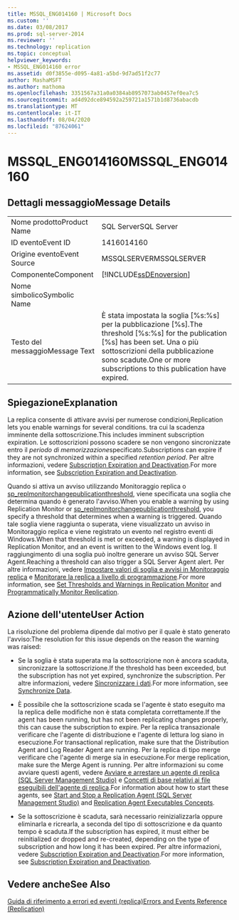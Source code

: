 ```yaml
---
title: MSSQL_ENG014160 | Microsoft Docs
ms.custom: ''
ms.date: 03/08/2017
ms.prod: sql-server-2014
ms.reviewer: ''
ms.technology: replication
ms.topic: conceptual
helpviewer_keywords:
- MSSQL_ENG014160 error
ms.assetid: d0f3855e-d095-4a81-a5bd-9d7ad51f2c77
author: MashaMSFT
ms.author: mathoma
ms.openlocfilehash: 3351567a31a0a0384ab8957073ab0457ef0ea7c5
ms.sourcegitcommit: ad4d92dce894592a259721a1571b1d8736abacdb
ms.translationtype: MT
ms.contentlocale: it-IT
ms.lasthandoff: 08/04/2020
ms.locfileid: "87624061"
---
```

# <a name="mssql_eng014160"></a><span data-ttu-id="f0c48-102">MSSQL_ENG014160</span><span class="sxs-lookup"><span data-stu-id="f0c48-102">MSSQL_ENG014160</span></span>
    
## <a name="message-details"></a><span data-ttu-id="f0c48-103">Dettagli messaggio</span><span class="sxs-lookup"><span data-stu-id="f0c48-103">Message Details</span></span>  
  
|||  
|-|-|  
|<span data-ttu-id="f0c48-104">Nome prodotto</span><span class="sxs-lookup"><span data-stu-id="f0c48-104">Product Name</span></span>|<span data-ttu-id="f0c48-105">SQL Server</span><span class="sxs-lookup"><span data-stu-id="f0c48-105">SQL Server</span></span>|  
|<span data-ttu-id="f0c48-106">ID evento</span><span class="sxs-lookup"><span data-stu-id="f0c48-106">Event ID</span></span>|<span data-ttu-id="f0c48-107">14160</span><span class="sxs-lookup"><span data-stu-id="f0c48-107">14160</span></span>|  
|<span data-ttu-id="f0c48-108">Origine evento</span><span class="sxs-lookup"><span data-stu-id="f0c48-108">Event Source</span></span>|<span data-ttu-id="f0c48-109">MSSQLSERVER</span><span class="sxs-lookup"><span data-stu-id="f0c48-109">MSSQLSERVER</span></span>|  
|<span data-ttu-id="f0c48-110">Componente</span><span class="sxs-lookup"><span data-stu-id="f0c48-110">Component</span></span>|[!INCLUDE[ssDEnoversion](../../includes/ssdenoversion-md.md)]|  
|<span data-ttu-id="f0c48-111">Nome simbolico</span><span class="sxs-lookup"><span data-stu-id="f0c48-111">Symbolic Name</span></span>||  
|<span data-ttu-id="f0c48-112">Testo del messaggio</span><span class="sxs-lookup"><span data-stu-id="f0c48-112">Message Text</span></span>|<span data-ttu-id="f0c48-113">È stata impostata la soglia [%s:%s] per la pubblicazione [%s].</span><span class="sxs-lookup"><span data-stu-id="f0c48-113">The threshold [%s:%s] for the publication [%s] has been set.</span></span> <span data-ttu-id="f0c48-114">Una o più sottoscrizioni della pubblicazione sono scadute.</span><span class="sxs-lookup"><span data-stu-id="f0c48-114">One or more subscriptions to this publication have expired.</span></span>|  
  
## <a name="explanation"></a><span data-ttu-id="f0c48-115">Spiegazione</span><span class="sxs-lookup"><span data-stu-id="f0c48-115">Explanation</span></span>  
 <span data-ttu-id="f0c48-116">La replica consente di attivare avvisi per numerose condizioni,</span><span class="sxs-lookup"><span data-stu-id="f0c48-116">Replication lets you enable warnings for several conditions.</span></span> <span data-ttu-id="f0c48-117">tra cui la scadenza imminente della sottoscrizione.</span><span class="sxs-lookup"><span data-stu-id="f0c48-117">This includes imminent subscription expiration.</span></span> <span data-ttu-id="f0c48-118">Le sottoscrizioni possono scadere se non vengono sincronizzate entro il *periodo di memorizzazione*specificato.</span><span class="sxs-lookup"><span data-stu-id="f0c48-118">Subscriptions can expire if they are not synchronized within a specified *retention period*.</span></span> <span data-ttu-id="f0c48-119">Per altre informazioni, vedere [Subscription Expiration and Deactivation](subscription-expiration-and-deactivation.md).</span><span class="sxs-lookup"><span data-stu-id="f0c48-119">For more information, see [Subscription Expiration and Deactivation](subscription-expiration-and-deactivation.md).</span></span>  
  
 <span data-ttu-id="f0c48-120">Quando si attiva un avviso utilizzando Monitoraggio replica o [sp_replmonitorchangepublicationthreshold](/sql/relational-databases/system-stored-procedures/sp-replmonitorchangepublicationthreshold-transact-sql), viene specificata una soglia che determina quando è generato l'avviso.</span><span class="sxs-lookup"><span data-stu-id="f0c48-120">When you enable a warning by using Replication Monitor or [sp_replmonitorchangepublicationthreshold](/sql/relational-databases/system-stored-procedures/sp-replmonitorchangepublicationthreshold-transact-sql), you specify a threshold that determines when a warning is triggered.</span></span> <span data-ttu-id="f0c48-121">Quando tale soglia viene raggiunta o superata, viene visualizzato un avviso in Monitoraggio replica e viene registrato un evento nel registro eventi di Windows.</span><span class="sxs-lookup"><span data-stu-id="f0c48-121">When that threshold is met or exceeded, a warning is displayed in Replication Monitor, and an event is written to the Windows event log.</span></span> <span data-ttu-id="f0c48-122">Il raggiungimento di una soglia può inoltre generare un avviso SQL Server Agent.</span><span class="sxs-lookup"><span data-stu-id="f0c48-122">Reaching a threshold can also trigger a SQL Server Agent alert.</span></span> <span data-ttu-id="f0c48-123">Per altre informazioni, vedere [Impostare valori di soglia e avvisi in Monitoraggio replica](monitor/set-thresholds-and-warnings-in-replication-monitor.md) e [Monitorare la replica a livello di programmazione](monitoring-replication.md).</span><span class="sxs-lookup"><span data-stu-id="f0c48-123">For more information, see [Set Thresholds and Warnings in Replication Monitor](monitor/set-thresholds-and-warnings-in-replication-monitor.md) and [Programmatically Monitor Replication](monitoring-replication.md).</span></span>  
  
## <a name="user-action"></a><span data-ttu-id="f0c48-124">Azione dell'utente</span><span class="sxs-lookup"><span data-stu-id="f0c48-124">User Action</span></span>  
 <span data-ttu-id="f0c48-125">La risoluzione del problema dipende dal motivo per il quale è stato generato l'avviso:</span><span class="sxs-lookup"><span data-stu-id="f0c48-125">The resolution for this issue depends on the reason the warning was raised:</span></span>  
  
-   <span data-ttu-id="f0c48-126">Se la soglia è stata superata ma la sottoscrizione non è ancora scaduta, sincronizzare la sottoscrizione.</span><span class="sxs-lookup"><span data-stu-id="f0c48-126">If the threshold has been exceeded, but the subscription has not yet expired, synchronize the subscription.</span></span> <span data-ttu-id="f0c48-127">Per altre informazioni, vedere [Sincronizzare i dati](synchronize-data.md).</span><span class="sxs-lookup"><span data-stu-id="f0c48-127">For more information, see [Synchronize Data](synchronize-data.md).</span></span>  
  
-   <span data-ttu-id="f0c48-128">È possibile che la sottoscrizione scada se l'agente è stato eseguito ma la replica delle modifiche non è stata completata correttamente.</span><span class="sxs-lookup"><span data-stu-id="f0c48-128">If the agent has been running, but has not been replicating changes properly, this can cause the subscription to expire.</span></span> <span data-ttu-id="f0c48-129">Per la replica transazionale verificare che l'agente di distribuzione e l'agente di lettura log siano in esecuzione.</span><span class="sxs-lookup"><span data-stu-id="f0c48-129">For transactional replication, make sure that the Distribution Agent and Log Reader Agent are running.</span></span> <span data-ttu-id="f0c48-130">Per la replica di tipo merge verificare che l'agente di merge sia in esecuzione.</span><span class="sxs-lookup"><span data-stu-id="f0c48-130">For merge replication, make sure the Merge Agent is running.</span></span> <span data-ttu-id="f0c48-131">Per altre informazioni su come avviare questi agenti, vedere [Avviare e arrestare un agente di replica &#40;SQL Server Management Studio&#41;](agents/start-and-stop-a-replication-agent-sql-server-management-studio.md) e [Concetti di base relativi ai file eseguibili dell'agente di replica](concepts/replication-agent-executables-concepts.md).</span><span class="sxs-lookup"><span data-stu-id="f0c48-131">For information about how to start these agents, see [Start and Stop a Replication Agent &#40;SQL Server Management Studio&#41;](agents/start-and-stop-a-replication-agent-sql-server-management-studio.md) and [Replication Agent Executables Concepts](concepts/replication-agent-executables-concepts.md).</span></span>  
  
-   <span data-ttu-id="f0c48-132">Se la sottoscrizione è scaduta, sarà necessario reinizializzarla oppure eliminarla e ricrearla, a seconda del tipo di sottoscrizione e da quanto tempo è scaduta.</span><span class="sxs-lookup"><span data-stu-id="f0c48-132">If the subscription has expired, it must either be reinitialized or dropped and re-created, depending on the type of subscription and how long it has been expired.</span></span> <span data-ttu-id="f0c48-133">Per altre informazioni, vedere [Subscription Expiration and Deactivation](subscription-expiration-and-deactivation.md).</span><span class="sxs-lookup"><span data-stu-id="f0c48-133">For more information, see [Subscription Expiration and Deactivation](subscription-expiration-and-deactivation.md).</span></span>  
  
## <a name="see-also"></a><span data-ttu-id="f0c48-134">Vedere anche</span><span class="sxs-lookup"><span data-stu-id="f0c48-134">See Also</span></span>  
 [<span data-ttu-id="f0c48-135">Guida di riferimento a errori ed eventi &#40;replica&#41;</span><span class="sxs-lookup"><span data-stu-id="f0c48-135">Errors and Events Reference &#40;Replication&#41;</span></span>](errors-and-events-reference-replication.md)  
  
  
